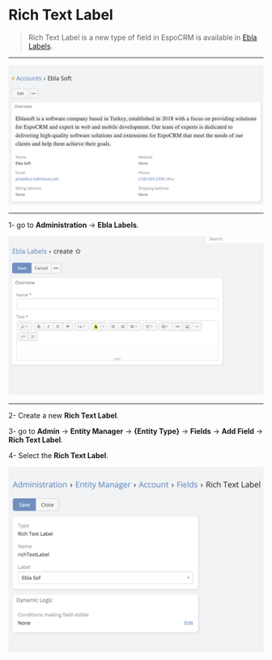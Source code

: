 # Rich Text Label

> Rich Text Label is a new type of field in EspoCRM is available
> in  [Ebla Labels](https://www.eblasoft.com.tr/espocrm-extension-page/labels-cells).
---

![rich-text-label](../../_static/images/extensions/labels-cells/rich-text-label.png)


---

1- go to **Administration** -> **Ebla Labels**.

![rich-text-label](../../_static/images/extensions/labels-cells/rich-text-label-op.png)

---

2- Create a new **Rich Text Label**.

3- go to **Admin** -> **Entity Manager** -> **{Entity Type}** -> **Fields** -> **Add Field** -> **Rich Text Label**.

4- Select the **Rich Text Label**.

![rich-text-label](../../_static/images/extensions/labels-cells/rich-text-label-op2.png)